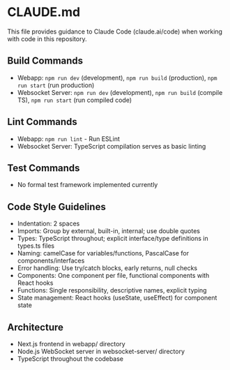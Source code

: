 # CLAUDE.md

This file provides guidance to Claude Code (claude.ai/code) when working with code in this repository.

## Build Commands
- Webapp: `npm run dev` (development), `npm run build` (production), `npm run start` (run production)
- Websocket Server: `npm run dev` (development), `npm run build` (compile TS), `npm run start` (run compiled code)

## Lint Commands
- Webapp: `npm run lint` - Run ESLint
- Websocket Server: TypeScript compilation serves as basic linting

## Test Commands
- No formal test framework implemented currently

## Code Style Guidelines
- Indentation: 2 spaces
- Imports: Group by external, built-in, internal; use double quotes
- Types: TypeScript throughout; explicit interface/type definitions in types.ts files
- Naming: camelCase for variables/functions, PascalCase for components/interfaces
- Error handling: Use try/catch blocks, early returns, null checks
- Components: One component per file, functional components with React hooks
- Functions: Single responsibility, descriptive names, explicit typing
- State management: React hooks (useState, useEffect) for component state

## Architecture
- Next.js frontend in webapp/ directory
- Node.js WebSocket server in websocket-server/ directory
- TypeScript throughout the codebase